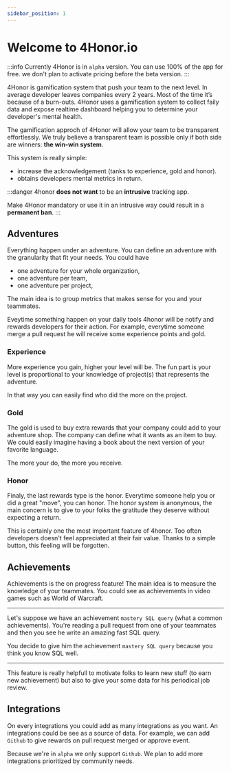 ```yaml
---
sidebar_position: 1
---
```


# Welcome to 4Honor.io

:::info
Currently 4Honor is in `alpha` version. You can use 100% of the app for free.
we don't plan to activate pricing before the beta version.
:::

4Honor is gamification system that push your team to the next level.
In average developer leaves companies every 2 years. Most of the time it’s
because of a burn-outs. 4Honor uses a gamification system to collect faily data
and expose realtime dashboard helping you to determine your developer's
mental health.

The gamification approch of 4Honor will allow your team to be transparent
effortlessly. We truly believe a transparent team is possible only if both
side are winners: **the win-win system**.

This system is really simple:

- increase the acknowledgement (tanks to experience, gold and honor).
- obtains developers mental metrics in return.

:::danger
4honor **does not want** to be an **intrusive** tracking app.

Make 4Honor mandatory or use it in an intrusive way could result in a
**permanent ban**.
:::

## Adventures

Everything happen under an adventure. You can define an adventure with the
granularity that fit your needs. You could have

- one adventure for your whole organization,
- one adventure per team,
- one adventure per project,

The main idea is to group metrics that makes sense for you and your teammates.

Eveytime something happen on your daily tools 4honor will be notify and rewards
developers for their action. For example, everytime someone merge a pull request
he will receive some experience points and gold.

### Experience

More experience you gain, higher your level will be. The fun part is your level
is proportional to your knowledge of project(s) that represents the adventure.

In that way you can easily find who did the more on the project.

### Gold

The gold is used to buy extra rewards that your company could add to your
adventure shop. The company can define what it wants as an item to buy. We could
easily imagine having a book about the next version of your favorite language.

The more your do, the more you receive.

### Honor

Finaly, the last rewards type is the honor. Everytime someone help you or did a
great "move", you can honor. The honor system is anonymous, the main concern is
to give to your folks the gratitude they deserve without expecting a return.

This is certainly one the most important feature of 4honor. Too often
developers doesn't feel appreciated at their fair value. Thanks to a simple
button, this feeling will be forgotten.

## Achievements

Achievements is the on progress feature! The main idea is to measure the
knowledge of your teammates. You could see as achievements in video games
such as World of Warcraft.

---

Let's suppose we have an achievement `mastery SQL query` (what a common achievements).
You're reading a pull request from one of your teammates and then you see he
write an amazing fast SQL query.

You decide to give him the achievement `mastery SQL query` because you think you know
SQL well.

---

This feature is really helpfull to motivate folks to learn new stuff
(to earn new achievement) but also to give your some data for his periodical
job review.

## Integrations

On every integrations you could add as many integrations as you want. An integrations
could be see as a source of data. For example, we can add `Github` to give rewards
on pull request merged or approve event.

Because we're in `alpha` we only support `Github`.
We plan to add more integrations prioritized by community needs.

